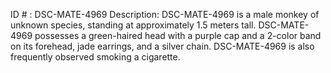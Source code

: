 ID # : DSC-MATE-4969
Description: DSC-MATE-4969 is a male monkey of unknown species, standing at approximately 1.5 meters tall. DSC-MATE-4969 possesses a green-haired head with a purple cap and a 2-color band on its forehead, jade earrings, and a silver chain. DSC-MATE-4969 is also frequently observed smoking a cigarette.